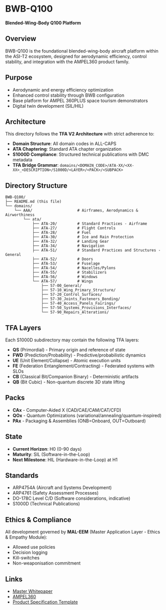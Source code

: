 # BWB-Q100

**Blended-Wing-Body Q100 Platform**

## Overview

BWB-Q100 is the foundational blended-wing-body aircraft platform within the ASI-T2 ecosystem, designed for aerodynamic efficiency, control stability, and integration with the AMPEL360 product family.

## Purpose

- Aerodynamic and energy efficiency optimization
- Enhanced control stability through BWB configuration
- Base platform for AMPEL 360PLUS space tourism demonstrators
- Digital twin development (SIL/HIL)

## Architecture

This directory follows the **TFA V2 Architecture** with strict adherence to:

- **Domain Structure**: All domain codes in ALL-CAPS
- **ATA Chaptering**: Standard ATA chapter organization
- **S1000D Compliance**: Structured technical publications with DMC metadata
- **TFA Bridge Grammar**: `domains/<DOMAIN_CODE>/ATA-XX/<XX-XX>_<DESCRIPTION>/S1000D/<LAYER>/<PACK>/<SUBPACK>`

## Directory Structure

```
BWB-Q100/
├── README.md (this file)
└── domains/
    └── AAA/                    # Airframes, Aerodynamics & Airworthiness
        └── ata/
            ├── ATA-20/         # Standard Practices - Airframe
            ├── ATA-27/         # Flight Controls
            ├── ATA-28/         # Fuel
            ├── ATA-30/         # Ice and Rain Protection
            ├── ATA-32/         # Landing Gear
            ├── ATA-34/         # Navigation
            ├── ATA-51/         # Standard Practices and Structures - General
            ├── ATA-52/         # Doors
            ├── ATA-53/         # Fuselage
            ├── ATA-54/         # Nacelles/Pylons
            ├── ATA-55/         # Stabilizers
            ├── ATA-56/         # Windows
            └── ATA-57/         # Wings
                ├── 57-00_General/
                ├── 57-10_Wing_Primary_Structure/
                ├── 57-20_Control_Surfaces/
                ├── 57-30_Joints_Fasteners_Bonding/
                ├── 57-40_Access_Panels_Fairings/
                ├── 57-50_Systems_Provisions_Interfaces/
                └── 57-90_Repairs_Alterations/
```

## TFA Layers

Each S1000D subdirectory may contain the following TFA layers:

- **QS** (Primordial) - Primary origin and reference of state
- **FWD** (Prediction/Probability) - Predictive/probabilistic dynamics
- **UE** (Unit Element/Collapse) - Atomic execution units
- **FE** (Federation Entanglement/Contracting) - Federated systems with SLOs
- **CB** (Classical Bit/Companion Binary) - Deterministic artifacts
- **QB** (Bit Cubic) - Non-quantum discrete 3D state lifting

## Packs

- **CAx** - Computer-Aided X (CAD/CAE/CAM/CAT/CFD)
- **QOx** - Quantum Optimizations (variational/annealing/quantum-inspired)
- **PAx** - Packaging & Assemblies (ONB=Onboard, OUT=Outboard)

## State

- **Current Horizon**: H0 (0-90 days)
- **Maturity**: SIL (Software-in-the-Loop)
- **Next Milestone**: HIL (Hardware-in-the-Loop) at H1

## Standards

- ARP4754A (Aircraft and Systems Development)
- ARP4761 (Safety Assessment Processes)
- DO-178C Level C/D (Software considerations, indicative)
- S1000D (Technical Publications)

## Ethics & Compliance

All development governed by **MAL-EEM** (Master Application Layer - Ethics & Empathy Module):
- Allowed use policies
- Decision logging
- Kill-switches
- Non-weaponisation commitment

## Links

- [Master Whitepaper](../README.md)
- [AMPEL360](../AMPEL360/)
- [Product Specification Template](../schemas/PRODUCT_SPEC_TEMPLATE.yaml)

